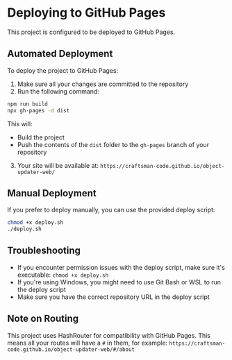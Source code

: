 
# Deploying to GitHub Pages

This project is configured to be deployed to GitHub Pages.

## Automated Deployment

To deploy the project to GitHub Pages:

1. Make sure all your changes are committed to the repository
2. Run the following command:

```bash
npm run build
npx gh-pages -d dist
```

This will:
- Build the project
- Push the contents of the `dist` folder to the `gh-pages` branch of your repository

3. Your site will be available at: `https://craftsman-code.github.io/object-updater-web/`

## Manual Deployment

If you prefer to deploy manually, you can use the provided deploy script:

```bash
chmod +x deploy.sh
./deploy.sh
```

## Troubleshooting

- If you encounter permission issues with the deploy script, make sure it's executable: `chmod +x deploy.sh`
- If you're using Windows, you might need to use Git Bash or WSL to run the deploy script
- Make sure you have the correct repository URL in the deploy script

## Note on Routing

This project uses HashRouter for compatibility with GitHub Pages. This means all your routes will have a `#` in them, for example: `https://craftsman-code.github.io/object-updater-web/#/about`
